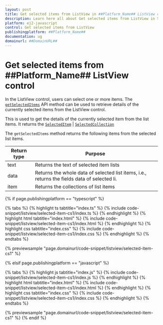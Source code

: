 ```yaml
---
layout: post
title: Get selected items from ListView in ##Platform_Name## ListView control | Syncfusion
description: Learn here all about Get selected items from ListView in Syncfusion ##Platform_Name## ListView control of Syncfusion Essential JS 2 and more.
platform: ej2-javascript
control: Get selected items from ListView
publishingplatform: ##Platform_Name##
documentation: ug
domainurl: ##DomainURL##
---
```


# Get selected items from ##Platform_Name## ListView control

In the ListView control, users can select one or more items. The [`getSelectedItems`](../../api/list-view/#getselecteditems)  API method can be used to retrieve details of the currently selected items from the ListView control.

This is used to get the details of the currently selected item from the list items. It returns the [`SelectedItem`](../../api/list-view/selectedItem/) | [`SelectedCollection`](../../api/list-view/selectedCollection/)

The `getSelectedItems` method returns the following items from the selected list items.

| Return type | Purpose |
|------------|-------------------|
| text | Returns the text of selected item lists |
| data | Returns the whole data of selected list items, i.e., returns the fields data of selected li.|
| item | Returns the collections of list items |

{% if page.publishingplatform == "typescript" %}

 {% tabs %}
{% highlight ts tabtitle="index.ts" %}
{% include code-snippet/listview/selected-item-cs1/index.ts %}
{% endhighlight %}
{% highlight html tabtitle="index.html" %}
{% include code-snippet/listview/selected-item-cs1/index.html %}
{% endhighlight %}
{% highlight css tabtitle="index.css" %}
{% include code-snippet/listview/selected-item-cs1/index.css %}
{% endhighlight %}
{% endtabs %}

{% previewsample "page.domainurl/code-snippet/listview/selected-item-cs1" %}

{% elsif page.publishingplatform == "javascript" %}

{% tabs %}
{% highlight js tabtitle="index.js" %}
{% include code-snippet/listview/selected-item-cs1/index.js %}
{% endhighlight %}
{% highlight html tabtitle="index.html" %}
{% include code-snippet/listview/selected-item-cs1/index.html %}
{% endhighlight %}
{% highlight css tabtitle="index.css" %}
{% include code-snippet/listview/selected-item-cs1/index.css %}
{% endhighlight %}
{% endtabs %}

{% previewsample "page.domainurl/code-snippet/listview/selected-item-cs1" %}
{% endif %}